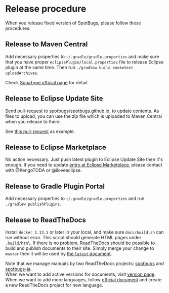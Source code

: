 # Release procedure

When you release fixed version of SpotBugs, please follow these procedures.

## Release to Maven Central

Add necessary properties to `~/.gradle/gradle.properties` and make sure that you have proper `eclipsePlugin/local.properties` file to release Eclipse plugin at the same time. Then run `./gradlew build smoketest uploadArchives`.

Check [SonaType official page](http://central.sonatype.org/pages/gradle.html) for detail.

## Release to Eclipse Update Site

Send pull-request to spotbugs/spotbugs.github.io, to update contents.
As files to upload, you can use the zip file which is uploaded to Maven Central when you release to there.

See [this pull-request](https://github.com/spotbugs/spotbugs.github.io/pull/12) as example.

## Release to Eclipse Marketplace

No action necessary. Just push latest plugin to Eclipse Update Site then it's enough.
If you need to update [entry at Eclipse Marketplace](https://marketplace.eclipse.org/content/spotbugs-eclipse-plugin), please contact with @KengoTODA or @iloveeclipse.

## Release to Gradle Plugin Portal

Add necessary properties to `~/.gradle/gradle.properties` and run `./gradlew publishPlugins`.

## Release to ReadTheDocs

Install `docker 1.13.1` or later in your local, and make sure `docs/build.sh` can run without error. This script should generate HTML pages under `.build/html`. If there is no problem, ReadTheDocs should be possible to build and publish documents to their site. Simply merge your change to `master` then it will be used by [the `latest` document](http://spotbugs.readthedocs.io/en/latest/).

Note that we manage manuals by two ReadTheDocs projects: [spotbugs](https://readthedocs.org/projects/spotbugs/) and [spotbugs-ja](https://readthedocs.org/projects/spotbugs-ja/).  
When we want to add active versions for documents, visit [version page](https://readthedocs.org/projects/spotbugs/versions/). When we want to add more languages, follow [official document](http://docs.readthedocs.io/en/latest/localization.html#project-with-multiple-translations) and create a new ReadTheDocs project for new language.
